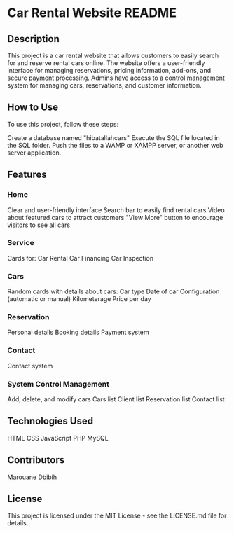 # Car Rental Website README ###

## Description
This project is a car rental website that allows customers to easily search for and reserve rental cars online. The website offers a user-friendly interface for managing reservations, pricing information, add-ons, and secure payment processing. Admins have access to a control management system for managing cars, reservations, and customer information.

## How to Use
To use this project, follow these steps:

Create a database named "hibatallahcars"
Execute the SQL file located in the SQL folder.
Push the files to a WAMP or XAMPP server, or another web server application.

## Features

### Home
Clear and user-friendly interface
Search bar to easily find rental cars
Video about featured cars to attract customers
"View More" button to encourage visitors to see all cars

### Service
Cards for:
    Car Rental
    Car Financing
    Car Inspection

### Cars
Random cards with details about cars:
Car type
Date of car
Configuration (automatic or manual)
Kilometerage
Price per day

### Reservation
Personal details
Booking details
Payment system

### Contact
Contact system

### System Control Management
Add, delete, and modify cars
Cars list
Client list
Reservation list
Contact list

## Technologies Used
HTML
CSS
JavaScript
PHP
MySQL

## Contributors
Marouane Dbibih

## License
This project is licensed under the MIT License - see the LICENSE.md file for details.

